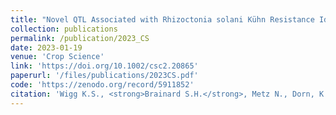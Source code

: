 ```yaml
---
title: "Novel QTL Associated with Rhizoctonia solani Kühn Resistance Identified in Two Table Beet x Sugar Beet F<sub>2:3</sub> Populations Using a New Table Beet Reference Genome"
collection: publications
permalink: /publication/2023_CS
date: 2023-01-19
venue: 'Crop Science'
link: 'https://doi.org/10.1002/csc2.20865'
paperurl: '/files/publications/2023CS.pdf'
code: 'https://zenodo.org/record/5911852'
citation: 'Wigg K.S., <strong>Brainard S.H.</strong>, Metz N., Dorn, K.M., and Goldman I.L. Novel QTL Associated with Rhizoctonia solani Kühn Resistance Identified in Two Table Beet x Sugar Beet F<sub>2:3</sub> Populations Using a New Table Beet Reference Genome. <i>Crop Sci</i> (2023) https://doi.org/10.1007/s00122-021-03988-8'
---
```


